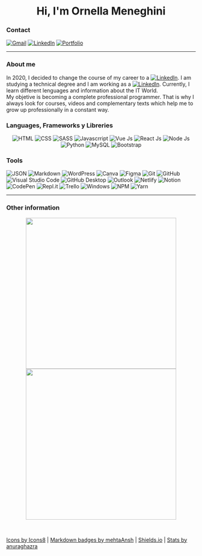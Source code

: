<h1 align="center"><b>Hi, I'm Ornella Meneghini</b></h1>

### Contact
[![Gmail](https://img.shields.io/badge/Gmail-D14836?style=for-the-badge&logo=gmail&logoColor=white)](meneghini.ornella@gmail.com)
[![LinkedIn](https://img.shields.io/badge/linkedin-%230077B5.svg?style=for-the-badge&logo=linkedin&logoColor=white)](https://www.linkedin.com/in/meneghiniornella/)
[![Portfolio](https://img.shields.io/badge/Portfolio-%237209a9.svg?style=for-the-badge&logo=appveyor)](https://meneghiniornella.netlify.app/)
<hr /> 

### About me
In 2020, I decided to change the course of my career to a [![LinkedIn](https://img.shields.io/badge/-Full%20Stack%20Developer-%237209b7)](https://www.linkedin.com/in/meneghiniornella/). I am studying a technical degree and I am working as a [![LinkedIn](https://img.shields.io/badge/-developer-%237209b7)](https://www.linkedin.com/in/meneghiniornella/).
Currently, I learn different lenguages and information about the IT World.
<br/>
My objetive is becoming a complete professional programmer. That is why I always look for courses, videos and complementary texts which help me to grow up professionally in a constant way.

### Languages, Frameworks y Libreries
<p align="center"> 
    <img src="https://img.icons8.com/color/50/000000/html-5--v1.png" alt="HTML" title="HTML">
    <img src="https://img.icons8.com/color/50/000000/css3.png" alt="CSS" title="CSS">
    <img src="https://img.icons8.com/color/48/000000/sass.png" alt="SASS" title="SASS">
    <img src="https://img.icons8.com/color/50/000000/javascript--v1.png" alt="Javascrript" title="Javascript">
    <img src="https://img.icons8.com/color/48/000000/vue-js.png" alt="Vue Js" title="Vue Js"/>
    <img src="https://img.icons8.com/external-vitaliy-gorbachev-blue-vitaly-gorbachev/48/000000/external-atom-nuclear-energy-vitaliy-gorbachev-blue-vitaly-gorbachev.png" alt="React Js" title="React Js">
    <img src="https://img.icons8.com/fluency/48/000000/node-js.png" alt="Node Js" title="Node Js" />
    <img src="https://img.icons8.com/color/50/000000/python--v1.png" alt="Python" title="Python">
    <img src="https://img.icons8.com/color/50/000000/mysql-logo.png" alt="MySQL" title="MySQL">
<!--     <img src="https://img.icons8.com/color/50/000000/wordpress.png" alt="Wordpress" title?"Wordpress"> -->
<!--     <img src="https://img.icons8.com/officel/50/000000/markdown.png" alt="Markdown" title="mMrkdown"> -->
    <img src="https://img.icons8.com/color/50/000000/bootstrap.png" alt="Bootstrap" title="Bootstrap">
    
</p>

### Tools
<!-- ![Bootstrap](https://img.shields.io/badge/bootstrap-%23563D7C.svg?style=for-the-badge&logo=bootstrap&logoColor=white) -->
![JSON](https://img.shields.io/badge/JSON-gold?style=for-the-badge&logo=JSON%20web%20tokens)
![Markdown](https://img.shields.io/badge/markdown-%23000000.svg?style=for-the-badge&logo=markdown&logoColor=white)
![WordPress](https://img.shields.io/badge/WordPress-%23117AC9.svg?style=for-the-badge&logo=WordPress&logoColor=white)
![Canva](https://img.shields.io/badge/Canva-%2300C4CC.svg?style=for-the-badge&logo=Canva&logoColor=white)
![Figma](https://img.shields.io/badge/figma-%237209b5.svg?style=for-the-badge&logo=figma&logoColor=white)
![Git](https://img.shields.io/badge/git-%23F05033.svg?style=for-the-badge&logo=git&logoColor=white)
![GitHub](https://img.shields.io/badge/github-fff.svg?style=for-the-badge&logo=github&logoColor=black)
![Visual Studio Code](https://img.shields.io/badge/Visual%20Studio%20Code-0078e7.svg?style=for-the-badge&logo=visual-studio-code&logoColor=white)
![GitHub Desktop](https://img.shields.io/badge/github%20desktop-%237208e1.svg?style=for-the-badge&logo=github&logoColor=white)
![Outlook](https://img.shields.io/badge/Outlook-b800cc?style=for-the-badge&logo=microsoft-outlook&logoColor=white)
![Netlify](https://img.shields.io/badge/netlify-005555.svg?style=for-the-badge&logo=netlify&logoColor=white)
![Notion](https://img.shields.io/badge/Notion-darkgrey.svg?style=for-the-badge&logo=notion&logoColor=white) 
![CodePen](https://img.shields.io/badge/Codepen-1c7828?style=for-the-badge&logo=codepen&logoColor=white)
![Repl.it](https://img.shields.io/badge/Repl.it-grey.svg?style=for-the-badge&logo=replit&logoColor=white)
![Trello](https://img.shields.io/badge/Trello-%23026AA7.svg?style=for-the-badge&logo=Trello&logoColor=white)
![Windows](https://img.shields.io/badge/Windows-0a064d?style=for-the-badge&logo=windows&logoColor=white)
![NPM](https://img.shields.io/badge/NPM-critical.svg?style=for-the-badge&logo=npm&logoColor=white)
![Yarn](https://img.shields.io/badge/yarn-yellow.svg?style=for-the-badge&logo=yarn&logoColor=white)

<hr />

### Other information
<!-- Nowadays, my favourite language is ![Javascript](https://img.shields.io/badge/-javascript-F1E05A) -->

<p align="center">
<!-- <img src="https://github-readme-stats.vercel.app/api?username=MeneghiniOrnella&theme=radical&show_icons=true" width="410"/> -->
<img src="https://github-readme-stats.vercel.app/api/?username=MeneghiniOrnella&layout=compact&title_color=a37fa4&text_color=e0d4e1&hide_border=true&langs_count=6&theme=synthwave" width="400" />
<img src="https://github-readme-stats.vercel.app/api/top-langs/?username=MeneghiniOrnella&layout=compact&title_color=a37fa4&text_color=e0d4e1&hide_border=true&langs_count=6&theme=synthwave" width="400" />
</p>
<br>
<p>
    <a href="https://icons8.com/icon/QBqFNfPPB2Kx/sass">Icons by Icons8</a> | <a href="https://github.com/Ileriayo/markdown-badges">Markdown badges by mehtaAnsh</a> | <a href="https://shields.io">Shields.io</a> |  <a href="https://github.com/anuraghazra/github-readme-stats/blob/master/docs/readme_es.md">Stats by anuraghazra</a>
</p>

<!-- ## **✔ #opentowork** -->
<!--
**MeneghiniOrnella/MeneghiniOrnella** is a ✨ _special_ ✨ repository because its `README.md` (this file) appears on your GitHub profile.

Here are some ideas to get you started:

- 🔭 I’m currently working on ...
- 🌱 I’m currently learning ...
- 👯 I’m looking to collaborate on ...
- 🤔 I’m looking for help with ...
- 💬 Ask me about ...
- ...
- 😄 Pronouns: ...
- ⚡ Fun fact: ...
-->
<!-- https://github.com/Ileriayo/markdown-badges -->
<!-- [![Top Langs](https://github-readme-stats.vercel.app/api/top-langs/?username=MeneghiniOrnella&layout=compact)](https://github.com/aMeneghiniOrnella/github-readme-stats) -->

<!-- ![Microsoft Excel](https://img.shields.io/badge/Microsoft_Excel-217346?style=for-the-badge&logo=microsoft-excel&logoColor=white)
![Microsoft PowerPoint](https://img.shields.io/badge/Microsoft_PowerPoint-B7472A?style=for-the-badge&logo=microsoft-powerpoint&logoColor=white)
![Microsoft Word](https://img.shields.io/badge/Microsoft_Word-2B579A?style=for-the-badge&logo=microsoft-word&logoColor=white) -->

<!-- <a href="#"><img src="https://img.icons8.com/fluency/48/000000/test-tube.png" alt="Flask" title="Flask"></a>
    <a href="#"><img src="https://img.icons8.com/color/48/000000/django.png" alt="Django" title="Django"></a> -->
